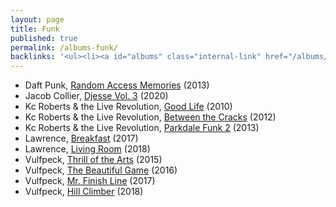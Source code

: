 ```yaml
---
layout: page
title: Funk
published: true
permalink: /albums-funk/
backlinks: '<ul><li><a id="albums" class="internal-link" href="/albums/">Albums</a></li></ul>'
---
```


* Daft Punk, [Random Access Memories](https://open.spotify.com/album/4m2880jivSbbyEGAKfITCa?si=Sh5jHvpgT0KDfFfkHWZ-Ag) (2013)
* Jacob Collier, [Djesse Vol. 3](https://open.spotify.com/album/33cj3kzLqVOg9zvy69Wrc8?si=XIZvEjMMQLynq5Rw4NF7RA) (2020)
* Kc Roberts & the Live Revolution, [Good Life](https://open.spotify.com/album/40fwfKIddIywScxjTYQKG4?si=t_bcFbVDSaSG4KVmf5S6gg) (2010)
* Kc Roberts & the Live Revolution, [Between the Cracks](https://open.spotify.com/album/2WOz8j03d63Fd3Mbdbu2BU?si=ZhVM-ZEYSRmiipoU0PERoQ) (2012)
* Kc Roberts & the Live Revolution, [Parkdale Funk 2](https://open.spotify.com/album/3RdV4442NuFPlAiS0muW5w?si=tzf7tTbVTq66z8DSAqZGFw) (2013)
* Lawrence, [Breakfast](https://open.spotify.com/album/7zRCJCgUmYNYZvTJDTRItd?si=HBZFeL9yT_W4qMEZ7ilP-A) (2017)
* Lawrence, [Living Room](https://open.spotify.com/album/0cI6FYd7CETgvwLQ8j7Y8P?si=n-qOt321Qqq74bvYuqcj8w) (2018)
* Vulfpeck, [Thrill of the Arts](https://open.spotify.com/album/0LyGgFrZFXpRKpgj664Xu7?si=R3TiKZFcSkm7TLS1rRDaCw) (2015)
* Vulfpeck, [The Beautiful Game](https://open.spotify.com/album/7sRNEe2FCkTYhrEimChdkC?si=-XJbDrxiRjKDziHp80seBw) (2016)
* Vulfpeck, [Mr. Finish Line](https://open.spotify.com/album/631tfYWQsACU5Kmk8dpqli?si=axOdjtE6RW29JWAdngLaVQ) (2017)
* Vulfpeck, [Hill Climber](https://open.spotify.com/album/2cZ4rjMOn8zz1ToKSBQVWa?si=U-M51c8NR1ypm2Z7EH6qPg) (2018)
